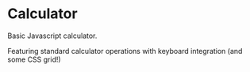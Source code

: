 # Calculator
Basic Javascript calculator.

Featuring standard calculator operations with keyboard integration (and some CSS grid!)

